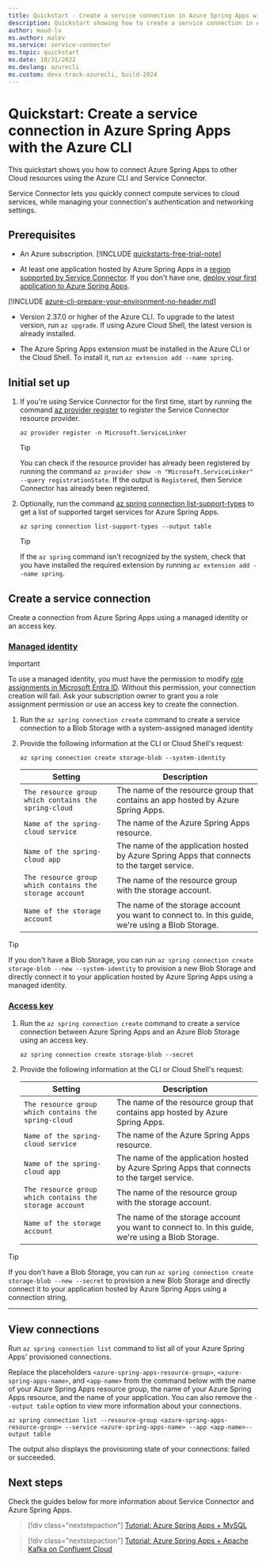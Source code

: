 ```yaml
---
title: Quickstart - Create a service connection in Azure Spring Apps with the Azure CLI
description: Quickstart showing how to create a service connection in Azure Spring Apps with the Azure CLI
author: maud-lv
ms.author: malev
ms.service: service-connector
ms.topic: quickstart
ms.date: 10/31/2022
ms.devlang: azurecli
ms.custom: devx-track-azurecli, build-2024
---
```


# Quickstart: Create a service connection in Azure Spring Apps with the Azure CLI

This quickstart shows you how to connect Azure Spring Apps to other Cloud resources using the Azure CLI and Service Connector.

Service Connector lets you quickly connect compute services to cloud services, while managing your connection's authentication and networking settings.

## Prerequisites

- An Azure subscription. [!INCLUDE [quickstarts-free-trial-note](~/reusable-content/ce-skilling/azure/includes/quickstarts-free-trial-note.md)]

- At least one application hosted by Azure Spring Apps in a [region supported by Service Connector](./concept-region-support.md). If you don't have one, [deploy your first application to Azure Spring Apps](../spring-apps/enterprise/quickstart.md).

[!INCLUDE [azure-cli-prepare-your-environment-no-header.md](~/reusable-content/azure-cli/azure-cli-prepare-your-environment-no-header.md)]

- Version 2.37.0 or higher of the Azure CLI. To upgrade to the latest version, run `az upgrade`. If using Azure Cloud Shell, the latest version is already installed.

- The Azure Spring Apps extension must be installed in the Azure CLI or the Cloud Shell. To install it, run `az extension add --name spring`.

## Initial set up

1. If you're using Service Connector for the first time, start by running the command [az provider register](/cli/azure/provider#az-provider-register) to register the Service Connector resource provider.

    ```azurecli
    az provider register -n Microsoft.ServiceLinker
    ```

    > [!TIP]
    > You can check if the resource provider has already been registered by running the command `az provider show -n "Microsoft.ServiceLinker" --query registrationState`. If the output is `Registered`, then Service Connector has already been registered.

1. Optionally, run the command [az spring connection list-support-types](/cli/azure/spring/connection#az-spring-connection-list-support-types) to get a list of supported target services for Azure Spring Apps.

    ```azurecli
    az spring connection list-support-types --output table
    ```

    > [!TIP]
    > If the `az spring` command isn't recognized by the system, check that you have installed the required extension by running `az extension add --name spring`.

## Create a service connection

Create a connection from Azure Spring Apps using a managed identity or an access key.

### [Managed identity](#tab/Using-Managed-Identity)

> [!IMPORTANT]
> To use a managed identity, you must have the permission to modify [role assignments in Microsoft Entra ID](/entra/identity/role-based-access-control/manage-roles-portal). Without this permission, your connection creation will fail. Ask your subscription owner to grant you a role assignment permission or use an access key to create the connection.

1. Run the `az spring connection create` command to create a service connection to a Blob Storage with a system-assigned managed identity

1. Provide the following information at the CLI or Cloud Shell's request:

    ```azurecli-interactive
    az spring connection create storage-blob --system-identity
    ```

    | Setting                                                 | Description                                                                                        |
    |---------------------------------------------------------|----------------------------------------------------------------------------------------------------|
    | `The resource group which contains the spring-cloud`    | The name of the resource group that contains an app hosted by Azure Spring Apps.                   |
    | `Name of the spring-cloud service`                      | The name of the Azure Spring Apps resource.                                                        |
    | `Name of the spring-cloud app`                          | The name of the application hosted by Azure Spring Apps that connects to the target service.       |
    | `The resource group which contains the storage account` | The name of the resource group with the storage account.                                           |
    | `Name of the storage account`                           | The name of the storage account you want to connect to. In this guide, we're using a Blob Storage. |

> [!TIP]
> If you don't have a Blob Storage, you can run `az spring connection create storage-blob --new --system-identity` to provision a new Blob Storage and directly connect it to your application hosted by Azure Spring Apps using a managed identity.

### [Access key](#tab/Using-access-key)

1. Run the `az spring connection create` command to create a service connection between Azure Spring Apps and an Azure Blob Storage using an access key.

    ```azurecli
    az spring connection create storage-blob --secret
    ```

1. Provide the following information at the CLI or Cloud Shell's request:

    | Setting                                                 | Description                                                                                        |
    |---------------------------------------------------------|----------------------------------------------------------------------------------------------------|
    | `The resource group which contains the spring-cloud`    | The name of the resource group that contains app hosted by Azure Spring Apps.                      |
    | `Name of the spring-cloud service`                      | The name of the Azure Spring Apps resource.                                                        |
    | `Name of the spring-cloud app`                          | The name of the application hosted by Azure Spring Apps that connects to the target service.       |
    | `The resource group which contains the storage account` | The name of the resource group with the storage account.                                           |
    | `Name of the storage account`                           | The name of the storage account you want to connect to. In this guide, we're using a Blob Storage. |

> [!TIP]
> If you don't have a Blob Storage, you can run `az spring connection create storage-blob --new --secret` to provision a new Blob Storage and directly connect it to your application hosted by Azure Spring Apps using a connection string.

---

## View connections

Run `az spring connection list` command to list all of your Azure Spring Apps' provisioned connections.

Replace the placeholders `<azure-spring-apps-resource-group>`, `<azure-spring-apps-name>`, and `<app-name>` from the command below with the name of your Azure Spring Apps resource group, the name of your Azure Spring Apps resource, and the name of your application. You can also remove the `--output table` option to view more information about your connections.

```azurecli-interactive
az spring connection list --resource-group <azure-spring-apps-resource-group> --service <azure-spring-apps-name> --app <app-name>--output table
```

The output also displays the provisioning state of your connections: failed or succeeded.

## Next steps

Check the guides below for more information about Service Connector and Azure Spring Apps.

> [!div class="nextstepaction"]
> [Tutorial: Azure Spring Apps + MySQL](./tutorial-java-spring-mysql.md)

> [!div class="nextstepaction"]
> [Tutorial: Azure Spring Apps + Apache Kafka on Confluent Cloud](./tutorial-java-spring-confluent-kafka.md)
